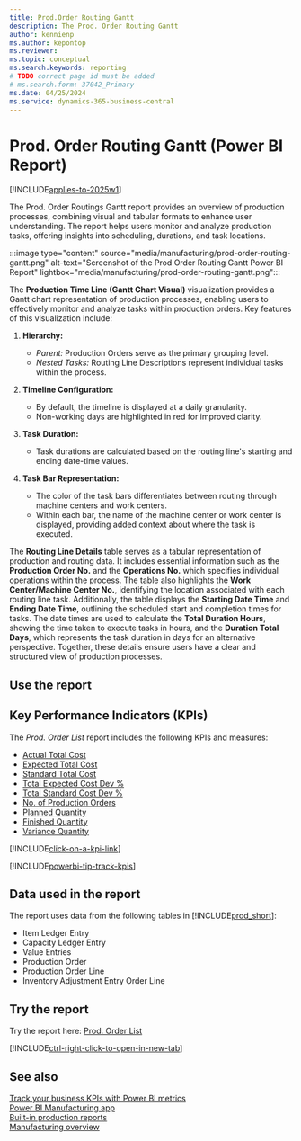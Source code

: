 ```yaml
---
title: Prod.Order Routing Gantt
description: The Prod. Order Routing Gantt
author: kennienp
ms.author: kepontop
ms.reviewer:
ms.topic: conceptual
ms.search.keywords: reporting
# TODO correct page id must be added
# ms.search.form: 37042_Primary 
ms.date: 04/25/2024
ms.service: dynamics-365-business-central
---
```


# Prod. Order Routing Gantt (Power BI Report)

[!INCLUDE[applies-to-2025w1](includes/applies-to-2025w1.md)]

The Prod. Order Routings Gantt report provides an overview of production processes, combining visual and tabular formats to enhance user understanding. The report helps users monitor and analyze production tasks, offering insights into scheduling, durations, and task locations. 

:::image type="content" source="media/manufacturing/prod-order-routing-gantt.png" alt-text="Screenshot of the Prod Order Routing Gantt Power BI Report" lightbox="media/manufacturing/prod-order-routing-gantt.png":::

The **Production Time Line (Gantt Chart Visual)** visualization provides a Gantt chart representation of production processes, enabling users to effectively monitor and analyze tasks within production orders. Key features of this visualization include:

1. **Hierarchy:**  
   - *Parent:* Production Orders serve as the primary grouping level.  
   - *Nested Tasks:* Routing Line Descriptions represent individual tasks within the process.  

2. **Timeline Configuration:**  
   - By default, the timeline is displayed at a daily granularity.  
   - Non-working days are highlighted in red for improved clarity.  

3. **Task Duration:**  
   - Task durations are calculated based on the routing line's starting and ending date-time values.  

4. **Task Bar Representation:**  
   - The color of the task bars differentiates between routing through machine centers and work centers.  
   - Within each bar, the name of the machine center or work center is displayed, providing added context about where the task is executed.  

The **Routing Line Details** table serves as a tabular representation of production and routing data. It includes essential information such as the **Production Order No.** and the **Operations No.** which specifies individual operations within the process. The table also highlights the **Work Center/Machine Center No.**, identifying the location associated with each routing line task. Additionally, the table displays the **Starting Date Time** and **Ending Date Time**, outlining the scheduled start and completion times for tasks. The date times are used to calculate the **Total Duration Hours**, showing the time taken to execute tasks in hours, and the **Duration Total Days**, which represents the task duration in days for an alternative perspective. Together, these details ensure users have a clear and structured view of production processes.

## Use the report

## Key Performance Indicators (KPIs)

The *Prod. Order List* report includes the following KPIs and measures:

- [Actual Total Cost]()
- [Expected Total Cost]()
- [Standard Total Cost]()
- [Total Expected Cost Dev %]()
- [Total Standard Cost Dev %]()
- [No. of Production Orders]()
- [Planned Quantity]()
- [Finished Quantity]()
- [Variance Quantity]()

[!INCLUDE[click-on-a-kpi-link](includes/click-on-a-kpi-link.md)]

[!INCLUDE[powerbi-tip-track-kpis](includes/powerbi-tip-track-kpis.md)]

## Data used in the report

The report uses data from the following tables in [!INCLUDE[prod_short](includes/prod_short.md)]:

- Item Ledger Entry
- Capacity Ledger Entry
- Value Entries
- Production Order
- Production Order Line
- Inventory Adjustment Entry Order Line
  
## Try the report

Try the report here: [Prod. Order List](https://businesscentral.dynamics.com?page=)<!-- TODO Set page ID for link -->

[!INCLUDE[ctrl-right-click-to-open-in-new-tab](includes/ctrl-right-click-to-open-in-new-tab.md)]

## See also

[Track your business KPIs with Power BI metrics](track-kpis-with-power-bi-metrics.md)  
[Power BI Manufacturing app](manufacturing-powerbi-app.md)  
[Built-in production reports](production-reports.md)  
[Manufacturing overview](production-manage-manufacturing.md)
